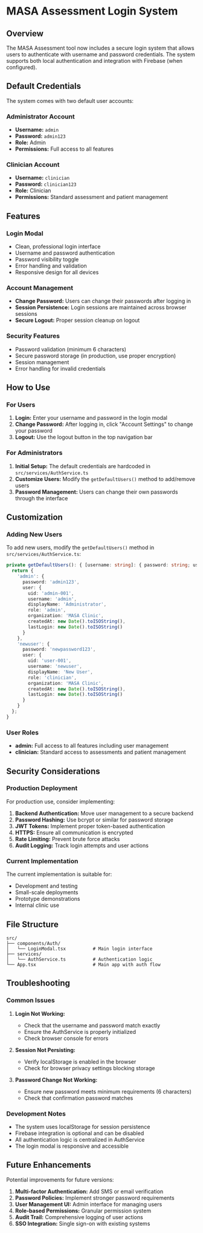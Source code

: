 # MASA Assessment Login System

## Overview

The MASA Assessment tool now includes a secure login system that allows users to authenticate with username and password credentials. The system supports both local authentication and integration with Firebase (when configured).

## Default Credentials

The system comes with two default user accounts:

### Administrator Account
- **Username:** `admin`
- **Password:** `admin123`
- **Role:** Admin
- **Permissions:** Full access to all features

### Clinician Account
- **Username:** `clinician`
- **Password:** `clinician123`
- **Role:** Clinician
- **Permissions:** Standard assessment and patient management

## Features

### Login Modal
- Clean, professional login interface
- Username and password authentication
- Password visibility toggle
- Error handling and validation
- Responsive design for all devices

### Account Management
- **Change Password:** Users can change their passwords after logging in
- **Session Persistence:** Login sessions are maintained across browser sessions
- **Secure Logout:** Proper session cleanup on logout

### Security Features
- Password validation (minimum 6 characters)
- Secure password storage (in production, use proper encryption)
- Session management
- Error handling for invalid credentials

## How to Use

### For Users
1. **Login:** Enter your username and password in the login modal
2. **Change Password:** After logging in, click "Account Settings" to change your password
3. **Logout:** Use the logout button in the top navigation bar

### For Administrators
1. **Initial Setup:** The default credentials are hardcoded in `src/services/AuthService.ts`
2. **Customize Users:** Modify the `getDefaultUsers()` method to add/remove users
3. **Password Management:** Users can change their own passwords through the interface

## Customization

### Adding New Users
To add new users, modify the `getDefaultUsers()` method in `src/services/AuthService.ts`:

```typescript
private getDefaultUsers(): { [username: string]: { password: string; user: AuthUser } } {
  return {
    'admin': {
      password: 'admin123',
      user: {
        uid: 'admin-001',
        username: 'admin',
        displayName: 'Administrator',
        role: 'admin',
        organization: 'MASA Clinic',
        createdAt: new Date().toISOString(),
        lastLogin: new Date().toISOString()
      }
    },
    'newuser': {
      password: 'newpassword123',
      user: {
        uid: 'user-001',
        username: 'newuser',
        displayName: 'New User',
        role: 'clinician',
        organization: 'MASA Clinic',
        createdAt: new Date().toISOString(),
        lastLogin: new Date().toISOString()
      }
    }
  };
}
```

### User Roles
- **admin:** Full access to all features including user management
- **clinician:** Standard access to assessments and patient management

## Security Considerations

### Production Deployment
For production use, consider implementing:

1. **Backend Authentication:** Move user management to a secure backend
2. **Password Hashing:** Use bcrypt or similar for password storage
3. **JWT Tokens:** Implement proper token-based authentication
4. **HTTPS:** Ensure all communication is encrypted
5. **Rate Limiting:** Prevent brute force attacks
6. **Audit Logging:** Track login attempts and user actions

### Current Implementation
The current implementation is suitable for:
- Development and testing
- Small-scale deployments
- Prototype demonstrations
- Internal clinic use

## File Structure

```
src/
├── components/Auth/
│   └── LoginModal.tsx          # Main login interface
├── services/
│   └── AuthService.ts          # Authentication logic
└── App.tsx                     # Main app with auth flow
```

## Troubleshooting

### Common Issues

1. **Login Not Working:**
   - Check that the username and password match exactly
   - Ensure the AuthService is properly initialized
   - Check browser console for errors

2. **Session Not Persisting:**
   - Verify localStorage is enabled in the browser
   - Check for browser privacy settings blocking storage

3. **Password Change Not Working:**
   - Ensure new password meets minimum requirements (6 characters)
   - Check that confirmation password matches

### Development Notes

- The system uses localStorage for session persistence
- Firebase integration is optional and can be disabled
- All authentication logic is centralized in AuthService
- The login modal is responsive and accessible

## Future Enhancements

Potential improvements for future versions:

1. **Multi-factor Authentication:** Add SMS or email verification
2. **Password Policies:** Implement stronger password requirements
3. **User Management UI:** Admin interface for managing users
4. **Role-based Permissions:** Granular permission system
5. **Audit Trail:** Comprehensive logging of user actions
6. **SSO Integration:** Single sign-on with existing systems 
